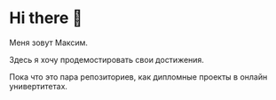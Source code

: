 # Hi there 👋

Меня зовут Максим.

Здесь я хочу продемостировать свои достижения.

Пока что это пара репозиториев, как дипломные проекты в онлайн универтитетах.
